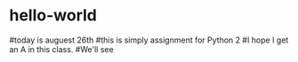# hello-world
#today is auguest 26th 
#this is simply assignment for Python 2
#I hope I get an A in this class.
#We'll see
